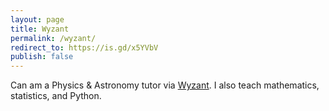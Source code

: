 ```yaml
---
layout: page
title: Wyzant
permalink: /wyzant/
redirect_to: https://is.gd/x5YVbV
publish: false
---
```



Can am a Physics & Astronomy tutor via [Wyzant](https://is.gd/x5YVbV). I also teach mathematics, statistics, and Python.